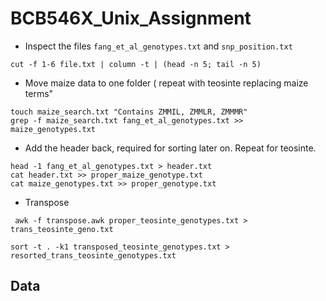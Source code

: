 # BCB546X_Unix_Assignment
* Inspect the files `fang_et_al_genotypes.txt` and `snp_position.txt`

```
cut -f 1-6 file.txt | column -t | (head -n 5; tail -n 5)

```

* Move maize data to one folder ( repeat with teosinte replacing maize terms"

```
touch maize_search.txt "Contains ZMMIL, ZMMLR, ZMMMR"
grep -f maize_search.txt fang_et_al_genotypes.txt >> maize_genotypes.txt
```
* Add the header back, required for sorting later on. Repeat for teosinte.
```
head -1 fang_et_al_genotypes.txt > header.txt
cat header.txt >> proper_maize_genotype.txt
cat maize_genotypes.txt >> proper_genotype.txt
```
* Transpose
```
 awk -f transpose.awk proper_teosinte_genotypes.txt > trans_teosinte_geno.txt
```

```
sort -t . -k1 transposed_teosinte_genotypes.txt > resorted_trans_teosinte_genotypes.txt
```

## Data 
<!--stackedit_data:
eyJoaXN0b3J5IjpbMTMyMzQzNzE0NSwtMTk1ODYwMjM3MCwxNj
I2MTYwNDEsLTc2MDgyNzk1OCwzMjA0OTUzNzIsNjYzNTcyOTIy
LC0xNzI3OTcyOTE0LDYxMjI3MDUsOTI2NjQzNjQzXX0=
-->